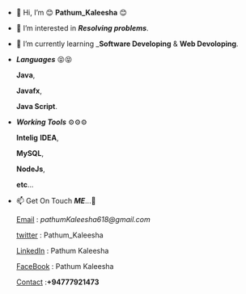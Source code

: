 - 👋 Hi, I’m 😊 **Pathum_Kaleesha** 😊
  
- 👀 I’m interested in **_Resolving_ _problems_**.
  
- 🌱 I’m currently learning _**Software Developing** & **Web Devoloping**.
  
  
  
- ___Languages___ 😝😝
    
    **Java**,
    
    **Javafx**,
    
    **Java Script**.
    
    
    
- ___Working Tools___ ⚙⚙⚙
    
    **Intelig** **IDEA**,
    
    **MySQL**,

    **NodeJs**,

    **etc**...
        
        
        
- 📫 Get On Touch **_ME_**...🛂
        
    [Email](gmail.com) : _pathumKaleesha618@gmail.com_
  
    [twitter](https://twitter.com/Pathum_Kaleesha) : Pathum_Kaleesha
    
    [LinkedIn](https://www.linkedin.com/in/pathum-kaleesha-166a15225/) : Pathum Kaleesha
  
    [FaceBook](https://www.facebook.com/profile.php?id=100074316473313) : Pathum Kaleesha
  
    [Contact]() :__+94777921473__
  
